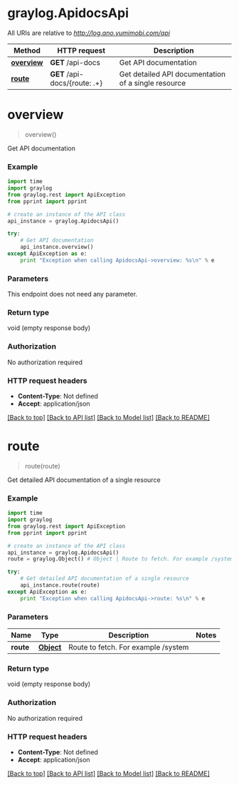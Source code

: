 # graylog.ApidocsApi

All URIs are relative to *http://log.ano.yumimobi.com/api*

Method | HTTP request | Description
------------- | ------------- | -------------
[**overview**](ApidocsApi.md#overview) | **GET** /api-docs | Get API documentation
[**route**](ApidocsApi.md#route) | **GET** /api-docs/{route: .+} | Get detailed API documentation of a single resource


# **overview**
> overview()

Get API documentation



### Example 
```python
import time
import graylog
from graylog.rest import ApiException
from pprint import pprint

# create an instance of the API class
api_instance = graylog.ApidocsApi()

try: 
    # Get API documentation
    api_instance.overview()
except ApiException as e:
    print "Exception when calling ApidocsApi->overview: %s\n" % e
```

### Parameters
This endpoint does not need any parameter.

### Return type

void (empty response body)

### Authorization

No authorization required

### HTTP request headers

 - **Content-Type**: Not defined
 - **Accept**: application/json

[[Back to top]](#) [[Back to API list]](../README.md#documentation-for-api-endpoints) [[Back to Model list]](../README.md#documentation-for-models) [[Back to README]](../README.md)

# **route**
> route(route)

Get detailed API documentation of a single resource



### Example 
```python
import time
import graylog
from graylog.rest import ApiException
from pprint import pprint

# create an instance of the API class
api_instance = graylog.ApidocsApi()
route = graylog.Object() # Object | Route to fetch. For example /system

try: 
    # Get detailed API documentation of a single resource
    api_instance.route(route)
except ApiException as e:
    print "Exception when calling ApidocsApi->route: %s\n" % e
```

### Parameters

Name | Type | Description  | Notes
------------- | ------------- | ------------- | -------------
 **route** | [**Object**](.md)| Route to fetch. For example /system | 

### Return type

void (empty response body)

### Authorization

No authorization required

### HTTP request headers

 - **Content-Type**: Not defined
 - **Accept**: application/json

[[Back to top]](#) [[Back to API list]](../README.md#documentation-for-api-endpoints) [[Back to Model list]](../README.md#documentation-for-models) [[Back to README]](../README.md)

